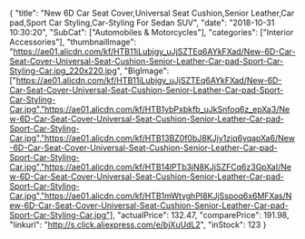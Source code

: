 {
	"title": "New 6D Car Seat Cover,Universal Seat Cushion,Senior Leather,Car pad,Sport Car Styling,Car-Styling For Sedan SUV",
	"date": "2018-10-31 10:30:20",
	"SubCat": ["Automobiles & Motorcycles"],
	"categories": ["Interior Accessories"],
	"thumbnailImage": "https://ae01.alicdn.com/kf/HTB11iLubjgy_uJjSZTEq6AYkFXad/New-6D-Car-Seat-Cover-Universal-Seat-Cushion-Senior-Leather-Car-pad-Sport-Car-Styling-Car.jpg_220x220.jpg",
	"BigImage": ["https://ae01.alicdn.com/kf/HTB11iLubjgy_uJjSZTEq6AYkFXad/New-6D-Car-Seat-Cover-Universal-Seat-Cushion-Senior-Leather-Car-pad-Sport-Car-Styling-Car.jpg","https://ae01.alicdn.com/kf/HTB1ybPxbkfb_uJkSnfoq6z_epXa3/New-6D-Car-Seat-Cover-Universal-Seat-Cushion-Senior-Leather-Car-pad-Sport-Car-Styling-Car.jpg","https://ae01.alicdn.com/kf/HTB13BZ0f0bJ8KJjy1zjq6yqapXa6/New-6D-Car-Seat-Cover-Universal-Seat-Cushion-Senior-Leather-Car-pad-Sport-Car-Styling-Car.jpg","https://ae01.alicdn.com/kf/HTB14lPTb3jN8KJjSZFCq6z3GpXaI/New-6D-Car-Seat-Cover-Universal-Seat-Cushion-Senior-Leather-Car-pad-Sport-Car-Styling-Car.jpg","https://ae01.alicdn.com/kf/HTB1mWtvghPI8KJjSspoq6x6MFXas/New-6D-Car-Seat-Cover-Universal-Seat-Cushion-Senior-Leather-Car-pad-Sport-Car-Styling-Car.jpg"],
	"actualPrice": 132.47,
	"comparePrice": 191.98,
	"linkurl": "http://s.click.aliexpress.com/e/bjXuUdL2",
	"inStock": 123
}
